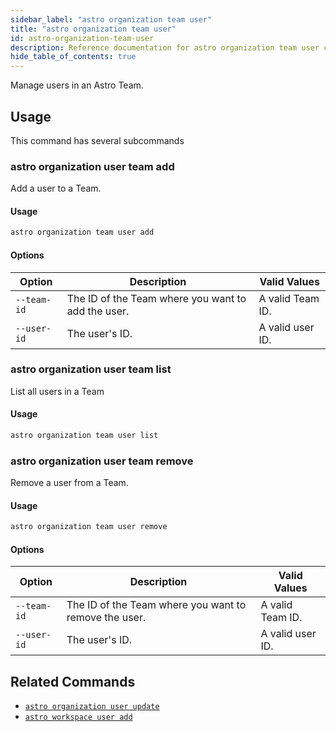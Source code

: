 ```yaml
---
sidebar_label: "astro organization team user"
title: "astro organization team user"
id: astro-organization-team-user
description: Reference documentation for astro organization team user commands.
hide_table_of_contents: true
---
```


Manage users in an Astro Team. 

## Usage

This command has several subcommands

### astro organization user team add

Add a user to a Team.

#### Usage 

```bash
astro organization team user add 
```

#### Options 

| Option      | Description                                        | Valid Values     |
| ----------- | -------------------------------------------------- | ---------------- |
| `--team-id` | The ID of the Team where you want to add the user. | A valid Team ID. |
| `--user-id` | The user's ID.                                     | A valid user ID. |

### astro organization user team list

List all users in a Team

#### Usage 

```bash
astro organization team user list 
```

### astro organization user team remove

Remove a user from a Team.

#### Usage 

```bash
astro organization team user remove 
```

#### Options 

| Option      | Description                                        | Valid Values     |
| ----------- | -------------------------------------------------- | ---------------- |
| `--team-id` | The ID of the Team where you want to remove the user. | A valid Team ID. |
| `--user-id` | The user's ID.                                     | A valid user ID. |


## Related Commands

- [`astro organization user update`](cli/astro-organization-user-update.md)
- [`astro workspace user add`](cli/astro-workspace-user-add.md)
